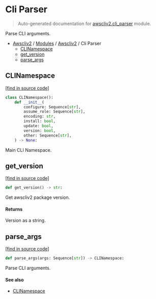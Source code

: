 # Cli Parser

> Auto-generated documentation for [awscliv2.cli_parser](blob/main/awscliv2/cli_parser.py) module.

Parse CLI arguments.

- [Awscliv2](../README.md#aws-cli-v2-for-python-) / [Modules](../MODULES.md#awscliv2-modules) / [Awscliv2](index.md#awscliv2) / Cli Parser
    - [CLINamespace](#clinamespace)
    - [get_version](#get_version)
    - [parse_args](#parse_args)

## CLINamespace

[[find in source code]](blob/main/awscliv2/cli_parser.py#L25)

```python
class CLINamespace():
    def __init__(
        configure: Sequence[str],
        assume_role: Sequence[str],
        encoding: str,
        install: bool,
        update: bool,
        version: bool,
        other: Sequence[str],
    ) -> None:
```

Main CLI Namespace.

## get_version

[[find in source code]](blob/main/awscliv2/cli_parser.py#L12)

```python
def get_version() -> str:
```

Get awscliv2 package version.

#### Returns

Version as a string.

## parse_args

[[find in source code]](blob/main/awscliv2/cli_parser.py#L49)

```python
def parse_args(args: Sequence[str]) -> CLINamespace:
```

Parse CLI arguments.

#### See also

- [CLINamespace](#clinamespace)
